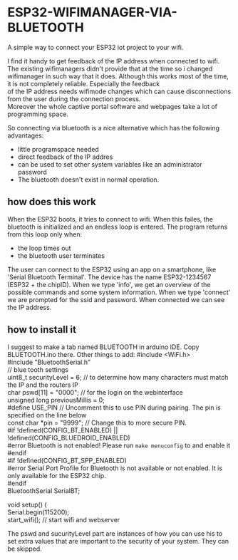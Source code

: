 # ESP32-WIFIMANAGER-VIA-BLUETOOTH
A simple way to connect your ESP32 iot project to your wifi.

I find it handy to get feedback of the IP address when connected to wifi. The existing wifimanagers didn't provide that at the time
so i changed wifimanager in such way that it does. Although this works most of the time, it is not completely reliable. Especially the feedback<br>
of the IP address needs wifimode changes which can cause disconnections from the user during the connection process.<br>
Moreover the whole captive portal software and webpages take a lot of programming space. 

So connecting via bluetooth is a nice alternative which has the following advantages:
- little programspace needed
- direct feedback of the IP addres
- can be used to set other system variables like an administrator password
- The bluetooth doesn't exist in normal operation.
## how does this work ##
When the ESP32 boots, it tries to connect to wifi. When this failes, the bluetooth is initialized and an endless loop is entered.
The program returns from this loop only when:
- the loop times out
- the bluetooth user terminates

The user can connect to the ESP32 using an app on a smartphone, like 'Serial Bluetooth Terminal'. The device has the name ESP32-1234567 (ESP32 + the chipID). When we type 'info', we get an overview
of the possible commands and some system information. When we type 'connect' we are prompted for the ssid and password. When connected we can
see the IP address.

## how to install it ##
I suggest to make a tab named BLUETOOTH in arduino IDE. Copy BLUETOOTH.ino there.
Other things to add:
#include <WiFi.h><br>
#include "BluetoothSerial.h"<br>
// blue tooth settings <br>
uint8_t securityLevel = 6; // to determine how many characters must match the IP and the routers IP<br>
char pswd[11] = "0000";  // for the login on the webinterface<br>
unsigned long previousMillis = 0;<br>
#define USE_PIN // Uncomment this to use PIN during pairing. The pin is specified on the line below<br>
const char *pin = "9999"; // Change this to more secure PIN.<br>
#if !defined(CONFIG_BT_ENABLED) || !defined(CONFIG_BLUEDROID_ENABLED)<br>
#error Bluetooth is not enabled! Please run `make menuconfig` to and enable it<br>
#endif<br>
#if !defined(CONFIG_BT_SPP_ENABLED)<br>
  #error Serial Port Profile for Bluetooth is not available or not enabled. It is only available for the ESP32 chip.<br>
#endif<br>
BluetoothSerial SerialBT;<br>

void setup() (<br>
  Serial.begin(115200);<br>
  start_wifi(); // start wifi and webserver<br>

The pswd and sucurityLevel part are instances of how you can use his to set extra values that are important to the security of your system. They can be skipped.   
